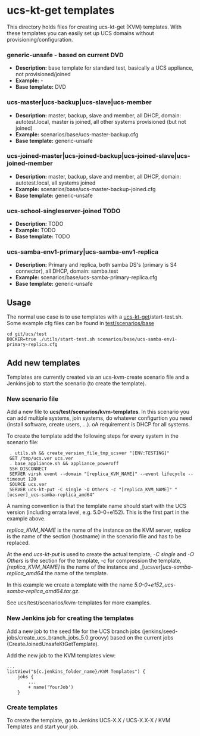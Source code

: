 # ucs-kt-get templates

This directory holds files for creating ucs-kt-get (KVM) templates. With these
templates you can easily set up UCS domains without
provisioning/configuration.

### generic-unsafe - based on current DVD
- **Description:** base template for standard test, basically a UCS appliance, not provisioned/joined
- **Example:** -
- **Base template:** DVD
### ucs-master|ucs-backup|ucs-slave|ucs-member
- **Description:** master, backup, slave and member, all DHCP, domain: autotest.local, master is joined, all other systems provisioned (but not joined)
- **Example:** scenarios/base/ucs-master-backup.cfg
- **Base template:** generic-unsafe
### ucs-joined-master|ucs-joined-backup|ucs-joined-slave|ucs-joined-member
- **Description:**  master, backup, slave and member, all DHCP, domain: autotest.local, all systems joined
- **Example:** scenarios/base/ucs-master-backup-joined.cfg
- **Base template:** generic-unsafe
### ucs-school-singleserver-joined TODO
- **Description:** TODO
- **Example:** TODO
- **Base template:** TODO
### ucs-samba-env1-primary|ucs-samba-env1-replica
- **Description:** Primary and replica, both samba DS's (primary is S4 connector), all DHCP, domain: samba.test
- **Example:** scenarios/base/ucs-samba-primary-replica.cfg
- **Base template:** generic-unsafe
  
## Usage
The normal use case is to use templates with a [ucs-kt-get](univention/dist/ucs-ec2-tools>)/start-test.sh. Some example cfg files can be found in [test/scenarios/base](../base/README.md)

```
cd git/ucs/test
DOCKER=true ./utils/start-test.sh scenarios/base/ucs-samba-env1-primary-replica.cfg
```

## Add new templates

Templates are currently created via an ucs-kvm-create scenario file and a Jenkins job to start the scenario (to create the template).

### New scenario file

Add a new file to **ucs/test/scenarios/kvm-templates**. In this scenario you can add multiple systems, join systems, do whatever configurtion you need (install software, create users, ...). oA requirement is DHCP for all systems.

To create the template add the following steps for every system in the scenario file:
```
 . utils.sh && create_version_file_tmp_ucsver "[ENV:TESTING]"
 GET /tmp/ucs.ver ucs.ver
 . base_appliance.sh && appliance_poweroff
 SSH_DISCONNECT
 SERVER virsh event --domain "[replica_KVM_NAME]" --event lifecycle --timeout 120
 SOURCE ucs.ver
 SERVER ucs-kt-put -C single -O Others -c "[replica_KVM_NAME]" "[ucsver]_ucs-samba-replica_amd64"
```
A naming convention is that the template name should start with the UCS version (including errata level, e.g. 5.0-0+e152). This is the first part in the example above.

_replica_KVM_NAME_ is the name of the instance on the KVM server, _replica_ is the name of the section (hostname) in the scenario file and has to be replaced.

At the end _ucs-kt-put_ is used to create the actual template, _-C single_ and _-O Others_ is the section for the template, _-c_ for compression the template, _[replica_KVM_NAME]_ is the name of the instance and _[ucsver]_ucs-samba-replica_amd64_ the name of the template.

In this example we create a template with the name _5.0-0+e152_ucs-samba-replica_amd64.tar.gz_.

See ucs/test/scenarios/kvm-templates for more examples.

### New Jenkins job for creating the templates

Add a new job to the seed file for the UCS branch jobs (jenkins/seed-jobs/create_ucs_branch_jobs_5.0.groovy) based on the current jobs (CreateJoinedUnsafeKtGetTemplate).

Add the new job to the KVM templates view:
```
...
listView("${c.jenkins_folder_name}/KVM Templates") {
    jobs {
        ...
        + name('YourJob')
    }
```

### Create templates

To create the template, go to Jenkins UCS-X.X / UCS-X.X-X / KVM Templates and start your job.
